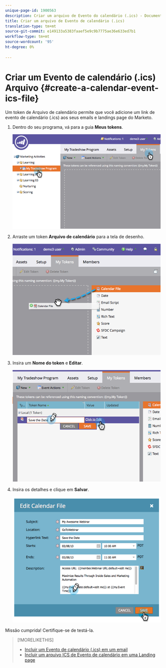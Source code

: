 ```yaml
---
unique-page-id: 1900563
description: Criar um arquivo de Evento do calendário (.ics) - Documentos do marketing - Documentação do produto
title: Criar um arquivo de Evento de calendário (.ics)
translation-type: tm+mt
source-git-commit: e149133a5383faaef5e9c9b7775ae36e633ed7b1
workflow-type: tm+mt
source-wordcount: '95'
ht-degree: 0%

---
```



# Criar um Evento de calendário (.ics) Arquivo {#create-a-calendar-event-ics-file}

Um token de Arquivo de calendário permite que você adicione um link de evento de calendário (.ics) aos seus emails e landings page do Marketo.

1. Dentro do seu programa, vá para a guia **Meus tokens**.

   ![](assets/image2014-9-11-15-3a33-3a27.png)

1. Arraste um token **Arquivo de calendário** para a tela de desenho.

   ![](assets/image2014-9-11-15-3a34-3a0.png)

1. Insira um **Nome do token** e **Editar**.

   ![](assets/image2014-9-11-15-3a34-3a10.png)

1. Insira os detalhes e clique em **Salvar**.

   ![](assets/image2014-9-11-15-3a34-3a16.png)

Missão cumprida! Certifique-se de testá-la.

>[!MORELIKETHIS]
>
>* [Incluir um Evento de calendário (.ics) em um email](include-a-calendar-event-ics-in-an-email.md)
>* [Incluir um arquivo ICS de Evento de calendário em uma Landing page](../../../../product-docs/demand-generation/landing-pages/personalizing-landing-pages/include-a-calendar-event-ics-file-in-a-landing-page.md)

>



